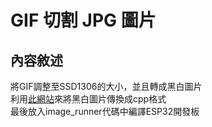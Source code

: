 # GIF 切割 JPG 圖片

## 內容敘述
將GIF調整至SSD1306的大小，並且轉成黑白圖片  
利用[此網站](https://javl.github.io/image2cpp/)來將黑白圖片傳換成cpp格式  
最後放入image_runner代碼中編譯ESP32開發板
